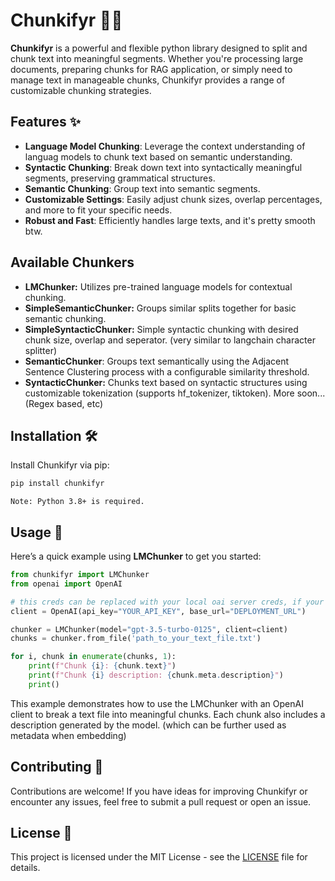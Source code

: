 # Chunkifyr 📜🔪

**Chunkifyr** is a powerful and flexible python library designed to split and chunk text into meaningful segments. Whether you're processing large documents, preparing chunks for RAG application, or simply need to manage text in manageable chunks, Chunkifyr provides a range of customizable chunking strategies.

## Features ✨

- **Language Model Chunking**: Leverage the context understanding of languag models to chunk text based on semantic understanding.
- **Syntactic Chunking**: Break down text into syntactically meaningful segments, preserving grammatical structures.
- **Semantic Chunking**: Group text into semantic segments.
- **Customizable Settings**: Easily adjust chunk sizes, overlap percentages, and more to fit your specific needs.
- **Robust and Fast**: Efficiently handles large texts, and it's pretty smooth btw.

## Available Chunkers

- **LMChunker:** Utilizes pre-trained language models for contextual chunking.
- **SimpleSemanticChunker:** Groups similar splits together for basic semantic chunking.
- **SimpleSyntacticChunker:** Simple syntactic chunking with desired chunk size, overlap and seperator. (very similar to langchain character splitter)
- **SemanticChunker**: Groups text semantically using the Adjacent Sentence Clustering process with a configurable similarity threshold.
- **SyntacticChunker:** Chunks text based on syntactic structures using customizable tokenization (supports hf_tokenizer, tiktoken).
More soon... (Regex based, etc)

## Installation 🛠️

Install Chunkifyr via pip:

```bash
pip install chunkifyr
```
```Note: Python 3.8+ is required.```

## Usage 🚀

Here’s a quick example using **LMChunker** to get you started:

```py
from chunkifyr import LMChunker
from openai import OpenAI

# this creds can be replaced with your local oai server creds, if your running local OAI server. (llama_cpp, llamafile, ollama)
client = OpenAI(api_key="YOUR_API_KEY", base_url="DEPLOYMENT_URL") 

chunker = LMChunker(model="gpt-3.5-turbo-0125", client=client)
chunks = chunker.from_file('path_to_your_text_file.txt')

for i, chunk in enumerate(chunks, 1):
    print(f"Chunk {i}: {chunk.text}")
    print(f"Chunk {i} description: {chunk.meta.description}")
    print()
```
This example demonstrates how to use the LMChunker with an OpenAI client to break a text file into meaningful chunks. Each chunk also includes a description generated by the model. (which can be further used as metadata when embedding)

## Contributing 🤝

Contributions are welcome! If you have ideas for improving Chunkifyr or encounter any issues, feel free to submit a pull request or open an issue.

## License 📄

This project is licensed under the MIT License - see the [LICENSE](https://github.com/xdevfaheem/chunkifyr/blob/main/LICENSE) file for details.
